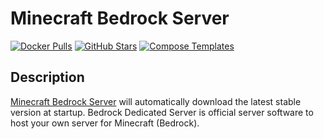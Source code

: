 # Minecraft Bedrock Server

[![Docker Pulls](https://img.shields.io/docker/pulls/itzg/minecraft-bedrock-server?style=flat-square&color=607D8B&label=docker%20pulls&logo=docker)](https://hub.docker.com/r/itzg/minecraft-bedrock-server)
[![GitHub Stars](https://img.shields.io/github/stars/itzg/docker-minecraft-bedrock-server?style=flat-square&color=607D8B&label=github%20stars&logo=github)](https://github.com/itzg/docker-minecraft-bedrock-server)
[![Compose Templates](https://img.shields.io/static/v1?style=flat-square&color=607D8B&label=compose&message=templates)](https://github.com/GhostWriters/DockSTARTer/tree/master/compose/.apps/minecraft_bedrock_server)

## Description

[Minecraft Bedrock Server](https://www.minecraft.net/en-us/download/server/bedrock) will automatically download the latest stable version at startup. Bedrock Dedicated Server is official server software to host your own server for Minecraft (Bedrock).
